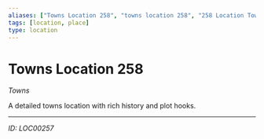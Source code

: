 ```yaml
---
aliases: ["Towns Location 258", "towns location 258", "258 Location Towns"]
tags: [location, place]
type: location
---
```


# Towns Location 258

*Towns*

A detailed towns location with rich history and plot hooks.

---
*ID: LOC00257*